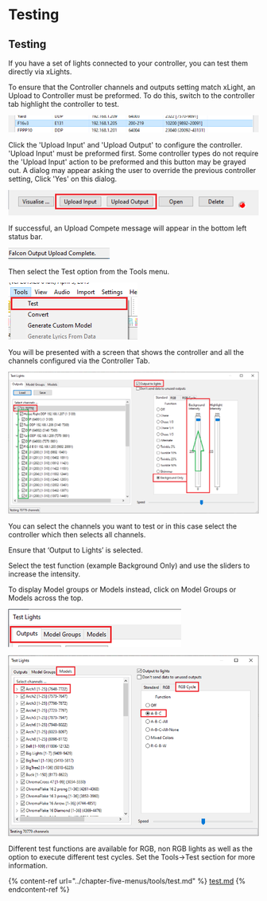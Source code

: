 # Testing

## &#x20;Testing

If you have a set of lights connected to your controller, you can test them directly via xLights.&#x20;

To ensure that the Controller channels and outputs setting match xLight, an Upload to Controller must be preformed. To do this, switch to the controller tab highlight the controller to test.

![](<../../.gitbook/assets/image (25).png>)

Click the 'Upload Input' and 'Upload Output' to configure the controller. 'Upload Input' must be preformed first. Some controller types do not require the 'Upload  Input' action to be preformed and this button may be grayed out. A dialog may appear asking the user to override the previous controller setting, Click 'Yes' on this dialog.

![](<../../.gitbook/assets/image (770).png>)

If successful, an Upload Compete message will appear in the bottom left status bar.

![](<../../.gitbook/assets/image (307).png>)

Then select the Test option from the Tools menu.

![](<../../.gitbook/assets/image (45) (1).png>)

You will be presented with a screen that shows the controller and all the channels configured via the Controller Tab.

![](<../../.gitbook/assets/image (653).png>)

You can select the channels you want to test or in this case select the controller which then selects all channels.

Ensure that ‘Output to Lights’ is selected.

Select the test function (example Background Only) and use the sliders to increase the intensity.

To display Model groups or Models instead, click on Model Groups or Models across the top.

![](<../../.gitbook/assets/image (290) (1).png>)

![](<../../.gitbook/assets/image (898).png>)

Different test functions are available for RGB, non RGB lights as well as the option to execute different test cycles. Set the Tools->Test section for more information.

{% content-ref url="../chapter-five-menus/tools/test.md" %}
[test.md](../chapter-five-menus/tools/test.md)
{% endcontent-ref %}
